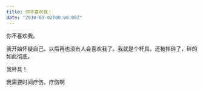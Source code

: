 ```yaml
---
title: 你不喜欢我！
date: "2010-03-02T00:00:00Z"
---
```


你不喜欢我。

我开始怀疑自己。以后再也没有人会喜欢我了。我就是个杯具。还被摔碎了，碎的如此彻底。

我杯具！

我需要时间疗伤。疗伤啊